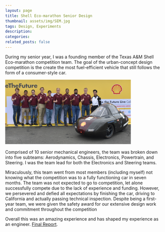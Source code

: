 ```yaml
---
layout: page
title: Shell Eco-marathon Senior Design
thumbnail: assets/img/SEM.jpg
tags: Design, Experiments
description:
categories:
related_posts: false
---
```


During my senior year, I was a founding member of the Texas A&M Shell Eco-marathon competition team. The goal of the urban-concept design competition is the create the most fuel-efficient vehicle that still follows the form of a consumer-style car.

<img src="/assets/img/SEM.jpg" alt="Shell Eco Marathon" class="center" style="width:80%"/>

Comprised of 10 senior mechanical engineers, the team was broken down into five subteams: Aerodynamics, Chassis, Electronics, Powertrain, and Steering. I was the team lead for both the Electronics and Steering teams.

Miraculously, this team went from most members (including myself) not knowing what the competition was to a fully functioning car in seven months. The team was not expected to go to competition, let alone successfully compete due to the lack of experience and funding. However, we persevered and defied all expectations by finishing the car, driving to California and actually passing technical inspection. Despite being a first-year team, we were given the safety award for our extensive design work and commitment throughout the competition

Overall this was an amazing experience and has shaped my experience as an engineer. [Final Report]({{site.baseurl}}/assets/pdf/MEEN_402_Final_Report_draft.pdf).

